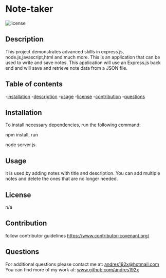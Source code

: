 # Note-taker

  ![license](https://img.shields.io/badge/license-apache-brightgreen)

  ## Description

  This project demonstrates advanced skills in express.js, node.js,javascript,html and much more. This is an application that can be used to write and save notes. This application will use an Express.js back end and will save and retrieve note data from a JSON file.
  
  ## Table of contents

  -[installation](#installation)
  -[description](#description)
  -[usage](#usage)
  -[license](#license)
  -[contribution](#contribution)
  -[questions](#questions)

  ## Installation

  To install necessary dependencies, run the following command:
  
  npm install, run
  
  node server.js
  
  ## Usage

  it is used by adding notes with title and description. You can add multiple notes and delete the ones that are no longer needed.

  ## License
  
  n/a

  ## Contribution

  follow contributor guidelines https://www.contributor-covenant.org/

 
  ## Questions

  For additional questions please contact me at: andres192x@hotmail.com
  You can find more of my work at: www.github.com/andres192x
    